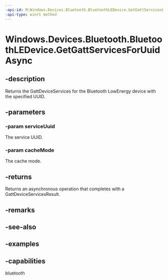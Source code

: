 ```yaml
---
-api-id: M:Windows.Devices.Bluetooth.BluetoothLEDevice.GetGattServicesForUuidAsync(System.Guid,Windows.Devices.Bluetooth.BluetoothCacheMode)
-api-type: winrt method
---
```


<!-- Method syntax.
public IAsyncOperation<GattDeviceServicesResult> BluetoothLEDevice.GetGattServicesForUuidAsync(Guid serviceUuid, BluetoothCacheMode cacheMode)
-->

# Windows.Devices.Bluetooth.BluetoothLEDevice.GetGattServicesForUuidAsync

## -description
Returns the GattDeviceServices for the Bluetooth LowEnergy device with the specified UUID.

## -parameters

### -param serviceUuid
The service UUID.

### -param cacheMode
The cache mode.

## -returns
Returns an asynchronous operation that completes with a GattDeviceServicesResult.

## -remarks

## -see-also

## -examples


## -capabilities
bluetooth
